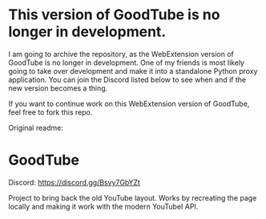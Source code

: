 # This version of GoodTube is no longer in development.

I am going to archive the repository, as the WebExtension version of GoodTube is no longer in development.
One of my friends is most likely going to take over development and make it into a standalone Python proxy application.
You can join the Discord listed below to see when and if the new version becomes a thing.

If you want to continue work on this WebExtension version of GoodTube, feel free to fork this repo.

Original readme:

# GoodTube

Discord: https://discord.gg/Bsvy7GbYZt

Project to bring back the old YouTube layout.
Works by recreating the page locally and making it work with the modern YouTubeI API.

